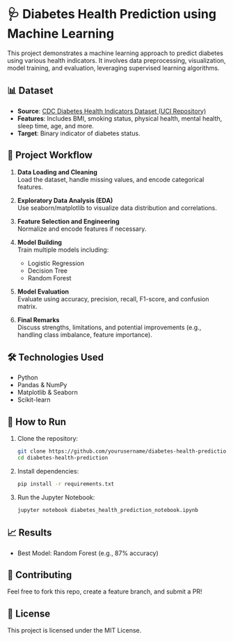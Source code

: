 
# 🩺 Diabetes Health Prediction using Machine Learning

This project demonstrates a machine learning approach to predict diabetes using various health indicators. It involves data preprocessing, visualization, model training, and evaluation, leveraging supervised learning algorithms.

## 📊 Dataset

- **Source**: [CDC Diabetes Health Indicators Dataset (UCI Repository)](https://archive.ics.uci.edu/dataset/891/cdc+diabetes+health+indicators)
- **Features**: Includes BMI, smoking status, physical health, mental health, sleep time, age, and more.
- **Target**: Binary indicator of diabetes status.

## 🚀 Project Workflow

1. **Data Loading and Cleaning**  
   Load the dataset, handle missing values, and encode categorical features.

2. **Exploratory Data Analysis (EDA)**  
   Use seaborn/matplotlib to visualize data distribution and correlations.

3. **Feature Selection and Engineering**  
   Normalize and encode features if necessary.

4. **Model Building**  
   Train multiple models including:
   - Logistic Regression
   - Decision Tree
   - Random Forest

5. **Model Evaluation**  
   Evaluate using accuracy, precision, recall, F1-score, and confusion matrix.

6. **Final Remarks**  
   Discuss strengths, limitations, and potential improvements (e.g., handling class imbalance, feature importance).

## 🛠️ Technologies Used

- Python
- Pandas & NumPy
- Matplotlib & Seaborn
- Scikit-learn

## 📌 How to Run

1. Clone the repository:
   ```bash
   git clone https://github.com/yourusername/diabetes-health-prediction.git
   cd diabetes-health-prediction
   ```

2. Install dependencies:
   ```bash
   pip install -r requirements.txt
   ```

3. Run the Jupyter Notebook:
   ```bash
   jupyter notebook diabetes_health_prediction_notebook.ipynb
   ```

## 📈 Results

- Best Model: Random Forest (e.g., 87% accuracy)

## 🤝 Contributing

Feel free to fork this repo, create a feature branch, and submit a PR!

## 📄 License

This project is licensed under the MIT License.
